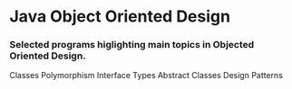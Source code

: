 # Java Object Oriented Design
### Selected programs higlighting main topics in Objected Oriented Design. 

Classes
Polymorphism
Interface Types
Abstract Classes
Design Patterns

